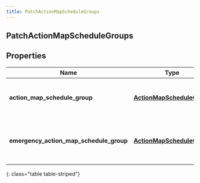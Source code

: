 ```yaml
---
title: PatchActionMapScheduleGroups
---
```

## PatchActionMapScheduleGroups

## Properties

|Name | Type | Description | Notes|
|------------ | ------------- | ------------- | -------------|
| **action_map_schedule_group** | [**ActionMapScheduleGroup**](ActionMapScheduleGroup.html) | The actions map&#39;s associated schedule group. | |
| **emergency_action_map_schedule_group** | [**ActionMapScheduleGroup**](ActionMapScheduleGroup.html) | The action map&#39;s associated emergency schedule group. | [optional] |
{: class="table table-striped"}


